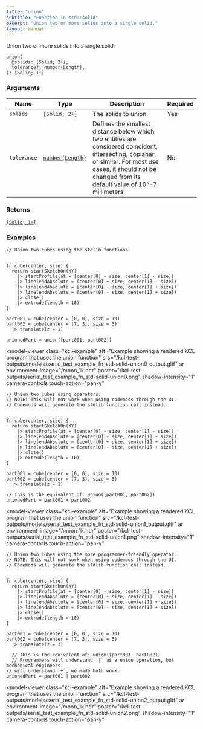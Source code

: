 ```yaml
---
title: "union"
subtitle: "Function in std::solid"
excerpt: "Union two or more solids into a single solid."
layout: manual
---
```


Union two or more solids into a single solid.

```kcl
union(
  @solids: [Solid; 2+],
  tolerance?: number(Length),
): [Solid; 1+]
```



### Arguments

| Name | Type | Description | Required |
|----------|------|-------------|----------|
| `solids` | `[Solid; 2+]` | The solids to union. | Yes |
| `tolerance` | [`number(Length)`](/docs/kcl-std/types/std-types-number) | Defines the smallest distance below which two entities are considered coincident, intersecting, coplanar, or similar. For most use cases, it should not be changed from its default value of 10^-7 millimeters. | No |

### Returns

[`[Solid; 1+]`](/docs/kcl-std/types/std-types-Solid)


### Examples

```kcl
// Union two cubes using the stdlib functions.


fn cube(center, size) {
  return startSketchOn(XY)
    |> startProfile(at = [center[0] - size, center[1] - size])
    |> line(endAbsolute = [center[0] + size, center[1] - size])
    |> line(endAbsolute = [center[0] + size, center[1] + size])
    |> line(endAbsolute = [center[0] - size, center[1] + size])
    |> close()
    |> extrude(length = 10)
}

part001 = cube(center = [0, 0], size = 10)
part002 = cube(center = [7, 3], size = 5)
  |> translate(z = 1)

unionedPart = union([part001, part002])

```


<model-viewer
  class="kcl-example"
  alt="Example showing a rendered KCL program that uses the union function"
  src="/kcl-test-outputs/models/serial_test_example_fn_std-solid-union0_output.gltf"
  ar
  environment-image="/moon_1k.hdr"
  poster="/kcl-test-outputs/serial_test_example_fn_std-solid-union0.png"
  shadow-intensity="1"
  camera-controls
  touch-action="pan-y"
>
</model-viewer>

```kcl
// Union two cubes using operators.
// NOTE: This will not work when using codemods through the UI.
// Codemods will generate the stdlib function call instead.


fn cube(center, size) {
  return startSketchOn(XY)
    |> startProfile(at = [center[0] - size, center[1] - size])
    |> line(endAbsolute = [center[0] + size, center[1] - size])
    |> line(endAbsolute = [center[0] + size, center[1] + size])
    |> line(endAbsolute = [center[0] - size, center[1] + size])
    |> close()
    |> extrude(length = 10)
}

part001 = cube(center = [0, 0], size = 10)
part002 = cube(center = [7, 3], size = 5)
  |> translate(z = 1)

// This is the equivalent of: union([part001, part002])
unionedPart = part001 + part002

```


<model-viewer
  class="kcl-example"
  alt="Example showing a rendered KCL program that uses the union function"
  src="/kcl-test-outputs/models/serial_test_example_fn_std-solid-union1_output.gltf"
  ar
  environment-image="/moon_1k.hdr"
  poster="/kcl-test-outputs/serial_test_example_fn_std-solid-union1.png"
  shadow-intensity="1"
  camera-controls
  touch-action="pan-y"
>
</model-viewer>

```kcl
// Union two cubes using the more programmer-friendly operator.
// NOTE: This will not work when using codemods through the UI.
// Codemods will generate the stdlib function call instead.


fn cube(center, size) {
  return startSketchOn(XY)
    |> startProfile(at = [center[0] - size, center[1] - size])
    |> line(endAbsolute = [center[0] + size, center[1] - size])
    |> line(endAbsolute = [center[0] + size, center[1] + size])
    |> line(endAbsolute = [center[0] - size, center[1] + size])
    |> close()
    |> extrude(length = 10)
}

part001 = cube(center = [0, 0], size = 10)
part002 = cube(center = [7, 3], size = 5)
  |> translate(z = 1)

  // This is the equivalent of: union([part001, part002])
  // Programmers will understand `|` as a union operation, but mechanical engineers
// will understand `+`, we made both work.
unionedPart = part001 | part002

```


<model-viewer
  class="kcl-example"
  alt="Example showing a rendered KCL program that uses the union function"
  src="/kcl-test-outputs/models/serial_test_example_fn_std-solid-union2_output.gltf"
  ar
  environment-image="/moon_1k.hdr"
  poster="/kcl-test-outputs/serial_test_example_fn_std-solid-union2.png"
  shadow-intensity="1"
  camera-controls
  touch-action="pan-y"
>
</model-viewer>


